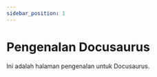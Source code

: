 ```yaml
---
sidebar_position: 1
---
```


# Pengenalan Docusaurus

Ini adalah halaman pengenalan untuk Docusaurus.
